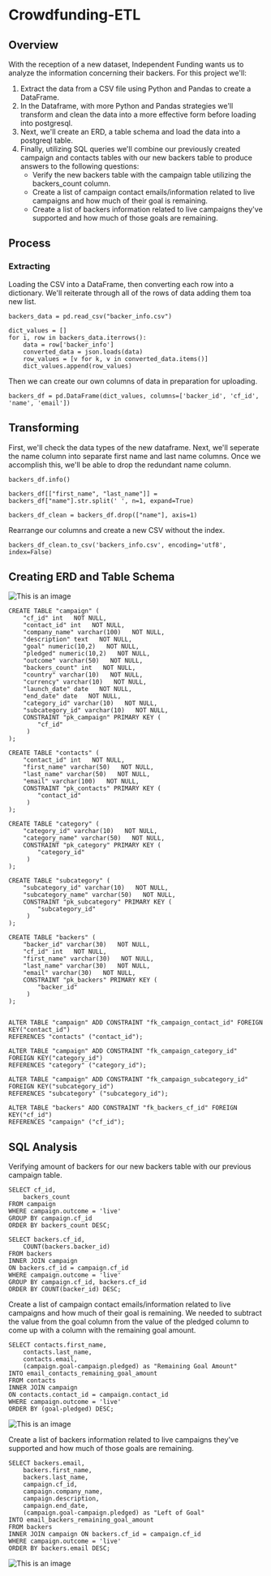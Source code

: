 # Crowdfunding-ETL

## Overview
With the reception of a new dataset, Independent Funding wants us to analyze the information concerning their backers. For this project we'll:
1. Extract the data from a CSV file using Python and Pandas to create a DataFrame.
2. In the Dataframe, with more Python and Pandas strategies we'll transform and clean the data into a more effective form before loading into postgresql.
3. Next, we'll create an ERD, a table schema and load the data into a postgreql table.
4. Finally, utilizing SQL queries we'll combine our previously created campaign and contacts tables with our new backers table to produce answers to the following questions:
    * Verify the new backers table with the campaign table utilizing the backers_count column.
    * Create a list of campaign contact emails/information related to live campaigns and how much of their goal is remaining.
    * Create a list of backers information related to live campaigns they've supported and how much of those goals are remaining.

## Process

### Extracting

Loading the CSV into a DataFrame, then converting each row into a dictionary. We'll reiterate through all of the rows of data adding them toa  new list.

```
backers_data = pd.read_csv("backer_info.csv")

dict_values = []
for i, row in backers_data.iterrows():
    data = row['backer_info']
    converted_data = json.loads(data)
    row_values = [v for k, v in converted_data.items()]
    dict_values.append(row_values)
```

Then we can create our own columns of data in preparation for uploading.

`backers_df = pd.DataFrame(dict_values, columns=['backer_id', 'cf_id', 'name', 'email'])`

## Transforming

First, we'll check the data types of the new dataframe. Next, we'll seperate the name column into separate first name and last name columns. Once we accomplish this, we'll be able to drop the redundant name column.

```
backers_df.info()

backers_df[["first_name", "last_name"]] = backers_df["name"].str.split(' ', n=1, expand=True)

backers_df_clean = backers_df.drop(["name"], axis=1)
```

Rearrange our columns and create a new CSV without the index.

`backers_df_clean.to_csv('backers_info.csv', encoding='utf8', index=False)`

## Creating ERD and Table Schema

![This is an image](https://github.com/aaron-ardell/Crowdfunding-ETL/blob/main/pics/crowdfunding_db_relationships.png.png)

```
CREATE TABLE "campaign" (
    "cf_id" int   NOT NULL,
    "contact_id" int   NOT NULL,
    "company_name" varchar(100)   NOT NULL,
    "description" text   NOT NULL,
    "goal" numeric(10,2)   NOT NULL,
    "pledged" numeric(10,2)   NOT NULL,
    "outcome" varchar(50)   NOT NULL,
    "backers_count" int   NOT NULL,
    "country" varchar(10)   NOT NULL,
    "currency" varchar(10)   NOT NULL,
    "launch_date" date   NOT NULL,
    "end_date" date   NOT NULL,
    "category_id" varchar(10)   NOT NULL,
    "subcategory_id" varchar(10)   NOT NULL,
    CONSTRAINT "pk_campaign" PRIMARY KEY (
        "cf_id"
     )
);

CREATE TABLE "contacts" (
    "contact_id" int   NOT NULL,
    "first_name" varchar(50)   NOT NULL,
    "last_name" varchar(50)   NOT NULL,
    "email" varchar(100)   NOT NULL,
    CONSTRAINT "pk_contacts" PRIMARY KEY (
        "contact_id"
     )
);

CREATE TABLE "category" (
    "category_id" varchar(10)   NOT NULL,
    "category_name" varchar(50)   NOT NULL,
    CONSTRAINT "pk_category" PRIMARY KEY (
        "category_id"
     )
);

CREATE TABLE "subcategory" (
    "subcategory_id" varchar(10)   NOT NULL,
    "subcategory_name" varchar(50)   NOT NULL,
    CONSTRAINT "pk_subcategory" PRIMARY KEY (
        "subcategory_id"
     )
);

CREATE TABLE "backers" (
    "backer_id" varchar(30)   NOT NULL,
    "cf_id" int   NOT NULL,
    "first_name" varchar(30)   NOT NULL,
    "last_name" varchar(30)   NOT NULL,
    "email" varchar(30)   NOT NULL,
    CONSTRAINT "pk_backers" PRIMARY KEY (
        "backer_id"
     )
);


ALTER TABLE "campaign" ADD CONSTRAINT "fk_campaign_contact_id" FOREIGN KEY("contact_id")
REFERENCES "contacts" ("contact_id");

ALTER TABLE "campaign" ADD CONSTRAINT "fk_campaign_category_id" FOREIGN KEY("category_id")
REFERENCES "category" ("category_id");

ALTER TABLE "campaign" ADD CONSTRAINT "fk_campaign_subcategory_id" FOREIGN KEY("subcategory_id")
REFERENCES "subcategory" ("subcategory_id");

ALTER TABLE "backers" ADD CONSTRAINT "fk_backers_cf_id" FOREIGN KEY("cf_id")
REFERENCES "campaign" ("cf_id");
```

## SQL Analysis

Verifying amount of backers for our new backers table with our previous campaign table.

```
SELECT cf_id, 
	backers_count
FROM campaign 
WHERE campaign.outcome = 'live'
GROUP BY campaign.cf_id
ORDER BY backers_count DESC;

SELECT backers.cf_id, 
	COUNT(backers.backer_id)
FROM backers
INNER JOIN campaign
ON backers.cf_id = campaign.cf_id 
WHERE campaign.outcome = 'live'
GROUP BY campaign.cf_id, backers.cf_id
ORDER BY COUNT(backer_id) DESC;
```

Create a list of campaign contact emails/information related to live campaigns and how much of their goal is remaining. We needed to subtract the value from the goal column from the value of the pledged column to come up with a column with the remaining goal amount.

```
SELECT contacts.first_name,
	contacts.last_name,
	contacts.email,
	(campaign.goal-campaign.pledged) as "Remaining Goal Amount"
INTO email_contacts_remaining_goal_amount
FROM contacts
INNER JOIN campaign
ON contacts.contact_id = campaign.contact_id
WHERE campaign.outcome = 'live'
ORDER BY (goal-pledged) DESC;
```

![This is an image](https://github.com/aaron-ardell/Crowdfunding-ETL/blob/main/pics/email_contacts.png)

Create a list of backers information related to live campaigns they've supported and how much of those goals are remaining.

```
SELECT backers.email,
	backers.first_name,
	backers.last_name,
	campaign.cf_id,
	campaign.company_name,
	campaign.description,
	campaign.end_date,
	(campaign.goal-campaign.pledged) as "Left of Goal"
INTO email_backers_remaining_goal_amount
FROM backers
INNER JOIN campaign ON backers.cf_id = campaign.cf_id
WHERE campaign.outcome = 'live'
ORDER BY backers.email DESC;
```

![This is an image](https://github.com/aaron-ardell/Crowdfunding-ETL/blob/main/pics/email_backers.png)
